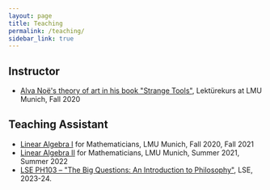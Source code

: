```yaml
---
layout: page
title: Teaching
permalink: /teaching/
sidebar_link: true
---
```


## Instructor
- [Alva Noë's theory of art in his book "Strange Tools"](https://lsf.verwaltung.uni-muenchen.de/qisserver/rds?state=verpublish&status=init&vmfile=no&publishid=822030&moduleCall=webInfo&publishConfFile=webInfo&publishSubDir=veranstaltung&fbclid=IwAR1BXuoHPh1eHylMTngb53gCFXbqBAZmHqq_mKACwipEblckl1pnOChUJOA), Lektürekurs at LMU Munich, Fall 2020

## Teaching Assistant
- [Linear Algebra I](https://www.mathematik.uni-muenchen.de/~bley/LinAlgWS2021.php) for Mathematicians, LMU Munich, Fall 2020, Fall 2021
- [Linear Algebra II](https://www.mathematik.uni-muenchen.de/~kpanagio/LA2122.php) for Mathematicians, LMU Munich, Summer 2021, Summer 2022
- [LSE PH103 – "The Big Questions: An Introduction to Philosophy"](https://www.lse.ac.uk/resources/calendar2020-2021/courseGuides/PH/2020_PH103.htm), LSE, 2023-24.
